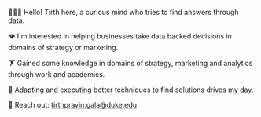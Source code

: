 🙋🏻‍♂️ Hello! Tirth here, a curious mind who tries to find answers through data.

👁️ I'm interested in helping businesses take data backed decisions in domains of strategy or marketing.

🏋️ Gained some knowledge in domains of strategy, marketing and analytics through work and academics.

🏃 Adapting and executing better techniques to find solutions drives my day.

📧 Reach out: tirthpravin.gala@duke.edu
